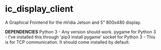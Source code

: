 # ic_display_client #
A Graphical Frontend for the nVidia Jetson and 5" 800x480 display.

**DEPENDENCIES**
Python 3 - Any version should work.
pygame for Python 3 - I've installed this through 'pip3 install pygame'
socket for Python 3 - This is for TCP communication. It should come installed by default.
